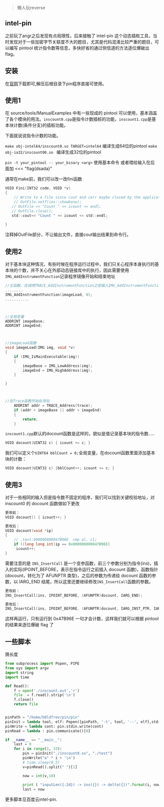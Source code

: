 >懒人玩reverse

## intel-pin

之前玩了angr之后发现有点局限性，后来接触了 intel-pin 这个动态插桩工具，当时发现对于一些加密字节关联度不大的题目，尤其是代码混淆比较严重的题目，可以编写 pintool 统计指令数等信息，多快好省的通过侧信道的方法逐位爆破出 flag。

## 安装

在[官网](https://software.intel.com/en-us/articles/pin-a-binary-instrumentation-tool-downloads)下载即可,解压后根目录下pin程序直接可使用。

## 使用1

在 source/tools/ManualExamples 中有一些现成的 pintool 可以使用，基本涵盖了各个模块的用法。`inscount0.cpp`是指令计数插桩的功能，`inscount1.cpp`是基本块计数(条件分支)的插桩功能。

下面就说说指令计数的功能。

`make obj-intel64/inscount0.so TARGET=intel64` 编译生成64位的pintool
`make obj-ia32/inscount00.so ` 编译生成32位的pintool

`pin -t your_pintool -- your_binary <arg>` 使用基本命令 或者喂给输入在后面加 <<< "flag{dsada}"

通常在make前，我们可以改一改fini函数

```c
VOID Fini(INT32 code, VOID *v)
{
    // Write to a file since cout and cerr maybe closed by the application
    // OutFile.setf(ios::showbase);
   // OutFile << "Count " << icount << endl;
   // OutFile.close();
   std::cout<< "Count " << icount << std::endl;
 
}

```

注释掉OutFile部分，不让输出文件，直接cout输出结果到命令行。

## 使用2

对于基本块这种情况，有些时候在程序运行过程中，我们只关心程序本身执行的基本块的个数，并不关心在外部动态链接库中的执行，因此需要使用`IMG_AddInstrumentFunction`记录程序镜像开始和结束地址

```c
//主函数，在调用TRACE_AddInstrumentFunction之前插入IMG_AddInstrumentFunction调用
........
IMG_AddInstrumentFunction(imageLoad, 0);
...........



//全局变量
ADDRINT imageBase;
ADDRINT imageEnd;



//imageLoad函数
void imageLoad(IMG img, void *v)
{
	if (IMG_IsMainExecutable(img))
	{
		imageBase = IMG_LowAddress(img);
		imageEnd = IMG_HighAddress(img);
	}

}



//在Trace函数开始处添加
	ADDRINT addr = TRACE_Address(trace);
	if (addr < imageBase || addr > imageEnd)
	{
		return;
	}


```

`inscount1.cpp`默认的docount函数是这样的，貌似是值记录基本块的指令数.....

```c
VOID docount(UINT32 c) { icount += c; }
```

我们可以定义个`UINT64 bblCount = 0;`全局变量，在docount函数里面添加基本块的计数：

```c
VOID docount(UINT32 c) {bblCount++; icount += c; }
```


## 使用3

对于一些相同的输入但是指令数不固定的程序，我们可以找到关键校验地址，对 inscount0 的 docount 函数做如下更改

```c
更改前：
VOID docount() { icount++; }

更改后：
VOID docount(void *ip) 
{
  	// .text:000000000047B96E  cmp al, cl; 
	if ((long long int)ip == 0x000000000047B96E)
	 icount++; 
}

```

需要注意的是 `INS_InsertCall` 是一个变参函数，前三个参数分别为指令(ins)，插入的实际(IPOINT_BEFORE，表示在指令运行之前插入 docount 函数)，函数指针(docount，转化为了 AFUNPTR 类型)，之后的参数为传递给 docount 函数的参数，以 IARG_END 结尾，所以这里还要继续修改`INS_InsertCall`函数的参数。


```c
更改前：
INS_InsertCall(ins, IPOINT_BEFORE, (AFUNPTR)docount, IARG_END);

更改后：
INS_InsertCall(ins, IPOINT_BEFORE, (AFUNPTR)docount, IARG_INST_PTR, IARG_END);

```

这样再运行，只有运行到 0x47B96E 一句才会计数，这样我们就可以根据 pintool 的结果来逐位爆破 flag 了

## 一些脚本

猜长度

```python
from subprocess import Popen, PIPE
from sys import argv
import string
import time

def Read():
	f = open('./inscount.out','r')
	file  = f.read().strip('\n')
	f.close()
	return file


pinPath = "/home/b0ldfrev/pin/pin"
pinInit = lambda tool, elf: Popen([pinPath, '-t', tool, '--', elf],stdin = PIPE, stdout = PIPE)
pinWrite = lambda cont: pin.stdin.write(cont)
pinRead = lambda : pin.communicate()[0]

if __name__ == "__main__":
    last = 0
    for i in range(1, 33):
        pin = pinInit("./inscount0.so", "./test")
        pinWrite("a" * i + '\n')
        # time.sleep(0.5)
        v=pinRead().split(" ")[1]

        now = int(v,10)
        
        print ( "inputLen({:2d}) -> ins({}) -> delta({})".format(i, now, now - last) )
        last = now

```

更多脚本见百度云intel-pin.